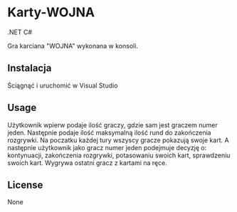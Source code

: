 # Karty-WOJNA

.NET C#

Gra karciana "WOJNA" wykonana w konsoli.

## Instalacja

Ściągnąć i uruchomić w Visual Studio

## Usage

Użytkownik wpierw podaje ilość graczy, gdzie sam jest graczem numer jeden. Następnie podaje ilość maksymalną ilość rund do zakończenia rozgrywki. Na poczatku każdej tury wszyscy gracze pokazują swoje kart.
A następnie użytkownik jako gracz numer jeden podejmuje decyzję o: kontynuacji, zakończenia rozgrywki, potasowaniu swoich kart, sprawdzeniu swoich kart. Wygrywa ostatni gracz z kartami na ręce. 

## License
 None